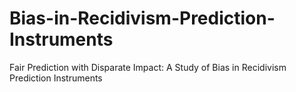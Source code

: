 # Bias-in-Recidivism-Prediction-Instruments
Fair Prediction with Disparate Impact: A Study of Bias in Recidivism Prediction Instruments
